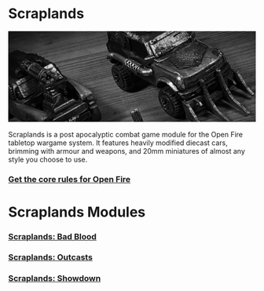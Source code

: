 # Scraplands

![Scraplands Cars](images/header.jpg "Scraplands Cars")

Scraplands is a post apocalyptic combat game module for the Open Fire tabletop wargame system. It features heavily modified diecast cars, brimming with armour and weapons, and 20mm miniatures of almost any style you choose to use.

### [Get the core rules for Open Fire](https://github.com/open-source-tabletop/openfire/)

# Scraplands Modules

### [Scraplands: Bad Blood](https://github.com/open-source-tabletop/openfire-gm-scraplands/blob/main/scraplands-bad-blood.md)
### [Scraplands: Outcasts](https://github.com/open-source-tabletop/openfire-gm-scraplands/blob/main/scraplands-outcasts.md)
### [Scraplands: Showdown](https://github.com/open-source-tabletop/openfire-gm-scraplands/blob/main/scraplands-showdown.md)